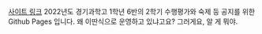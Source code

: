 [사이트 링크](https://annyeong-one.github.io/gshs106_gongji/, "이 텍스트는 어디에 나오는거임? 이걸 읽고 있다면 알려주셈")
2022년도 경기과학고 1학년 6반의 2학기 수행평가와 숙제 등 공지를 위한 Github Pages 입니다. 왜 이딴식으로 운영하고 있냐고요? 그러게요, 알 게 뭐야.
